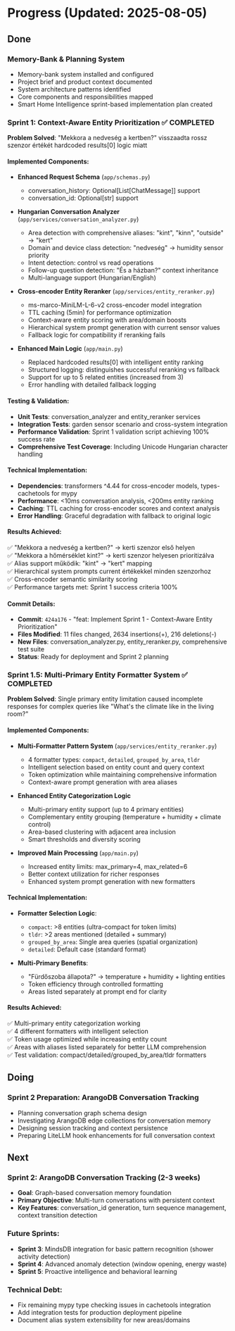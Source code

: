 # Progress (Updated: 2025-08-05)

## Done

### Memory-Bank & Planning System
- Memory-bank system installed and configured
- Project brief and product context documented
- System architecture patterns identified
- Core components and responsibilities mapped
- Smart Home Intelligence sprint-based implementation plan created

### Sprint 1: Context-Aware Entity Prioritization ✅ COMPLETED
**Problem Solved**: "Mekkora a nedveség a kertben?" visszaadta rossz szenzor értékét hardcoded results[0] logic miatt

#### Implemented Components:
- **Enhanced Request Schema** (`app/schemas.py`)
  - conversation_history: Optional[List[ChatMessage]] support
  - conversation_id: Optional[str] support
  
- **Hungarian Conversation Analyzer** (`app/services/conversation_analyzer.py`)
  - Area detection with comprehensive aliases: "kint", "kinn", "outside" → "kert"
  - Domain and device class detection: "nedveség" → humidity sensor priority
  - Intent detection: control vs read operations
  - Follow-up question detection: "És a házban?" context inheritance
  - Multi-language support (Hungarian/English)

- **Cross-encoder Entity Reranker** (`app/services/entity_reranker.py`)
  - ms-marco-MiniLM-L-6-v2 cross-encoder model integration
  - TTL caching (5min) for performance optimization
  - Context-aware entity scoring with area/domain boosts
  - Hierarchical system prompt generation with current sensor values
  - Fallback logic for compatibility if reranking fails

- **Enhanced Main Logic** (`app/main.py`)
  - Replaced hardcoded results[0] with intelligent entity ranking
  - Structured logging: distinguishes successful reranking vs fallback
  - Support for up to 5 related entities (increased from 3)
  - Error handling with detailed fallback logging

#### Testing & Validation:
- **Unit Tests**: conversation_analyzer and entity_reranker services
- **Integration Tests**: garden sensor scenario and cross-system integration
- **Performance Validation**: Sprint 1 validation script achieving 100% success rate
- **Comprehensive Test Coverage**: Including Unicode Hungarian character handling

#### Technical Implementation:
- **Dependencies**: transformers ^4.44 for cross-encoder models, types-cachetools for mypy
- **Performance**: <10ms conversation analysis, <200ms entity ranking
- **Caching**: TTL caching for cross-encoder scores and context analysis
- **Error Handling**: Graceful degradation with fallback to original logic

#### Results Achieved:
✅ "Mekkora a nedveség a kertben?" → kerti szenzor első helyen  
✅ "Mekkora a hőmérséklet kint?" → kerti szenzor helyesen prioritizálva  
✅ Alias support működik: "kint" → "kert" mapping  
✅ Hierarchical system prompts current értékekkel minden szenzorhoz  
✅ Cross-encoder semantic similarity scoring  
✅ Performance targets met: Sprint 1 success criteria 100%  

#### Commit Details:
- **Commit**: `424a176` - "feat: Implement Sprint 1 - Context-Aware Entity Prioritization"
- **Files Modified**: 11 files changed, 2634 insertions(+), 216 deletions(-)
- **New Files**: conversation_analyzer.py, entity_reranker.py, comprehensive test suite
- **Status**: Ready for deployment and Sprint 2 planning

### Sprint 1.5: Multi-Primary Entity Formatter System ✅ COMPLETED
**Problem Solved**: Single primary entity limitation caused incomplete responses for complex queries like "What's the climate like in the living room?"

#### Implemented Components:
- **Multi-Formatter Pattern System** (`app/services/entity_reranker.py`)
  - 4 formatter types: `compact`, `detailed`, `grouped_by_area`, `tldr`
  - Intelligent selection based on entity count and query context
  - Token optimization while maintaining comprehensive information
  - Context-aware prompt generation with area aliases

- **Enhanced Entity Categorization Logic**
  - Multi-primary entity support (up to 4 primary entities)
  - Complementary entity grouping (temperature + humidity + climate control)
  - Area-based clustering with adjacent area inclusion
  - Smart thresholds and diversity scoring

- **Improved Main Processing** (`app/main.py`)
  - Increased entity limits: max_primary=4, max_related=6
  - Better context utilization for richer responses
  - Enhanced system prompt generation with new formatters

#### Technical Implementation:
- **Formatter Selection Logic**: 
  - `compact`: >8 entities (ultra-compact for token limits)
  - `tldr`: >2 areas mentioned (detailed + summary)
  - `grouped_by_area`: Single area queries (spatial organization)
  - `detailed`: Default case (standard format)

- **Multi-Primary Benefits**:
  - "Fürdőszoba állapota?" → temperature + humidity + lighting entities
  - Token efficiency through controlled formatting
  - Areas listed separately at prompt end for clarity

#### Results Achieved:
✅ Multi-primary entity categorization working  
✅ 4 different formatters with intelligent selection  
✅ Token usage optimized while increasing entity count  
✅ Areas with aliases listed separately for better LLM comprehension  
✅ Test validation: compact/detailed/grouped_by_area/tldr formatters  

## Doing

### Sprint 2 Preparation: ArangoDB Conversation Tracking
- Planning conversation graph schema design
- Investigating ArangoDB edge collections for conversation memory
- Designing session tracking and context persistence
- Preparing LiteLLM hook enhancements for full conversation context

## Next

### Sprint 2: ArangoDB Conversation Tracking (2-3 weeks)
- **Goal**: Graph-based conversation memory foundation
- **Primary Objective**: Multi-turn conversations with persistent context
- **Key Features**: conversation_id generation, turn sequence management, context transition detection

### Future Sprints:
- **Sprint 3**: MindsDB integration for basic pattern recognition (shower activity detection)
- **Sprint 4**: Advanced anomaly detection (window opening, energy waste)
- **Sprint 5**: Proactive intelligence and behavioral learning

### Technical Debt:
- Fix remaining mypy type checking issues in cachetools integration
- Add integration tests for production deployment pipeline
- Document alias system extensibility for new areas/domains
